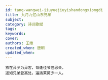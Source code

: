 ```yaml
---
id: tang-wangwei-jiuyuejiuyishandongxiongdi
title: 九月九忆山东兄弟
subject: 
category: 诗词歌赋
tags: 
keywords: 
cover: 
authors: 王维
created_when: 唐朝
updated_when: 
---
```


```
独在异乡为异客，每逢佳节倍思亲。
遥知兄弟登高处，遍插茱萸少一人。
```
